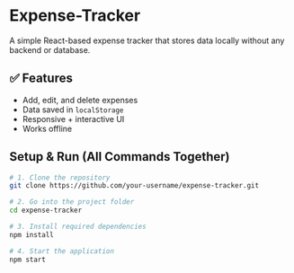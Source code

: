 # Expense-Tracker
A simple React-based expense tracker that stores data locally without any backend or database.

## ✅ Features
- Add, edit, and delete expenses  
- Data saved in `localStorage`  
- Responsive + interactive UI  
- Works offline

## Setup & Run (All Commands Together)

```bash
# 1. Clone the repository
git clone https://github.com/your-username/expense-tracker.git

# 2. Go into the project folder
cd expense-tracker

# 3. Install required dependencies
npm install

# 4. Start the application
npm start
